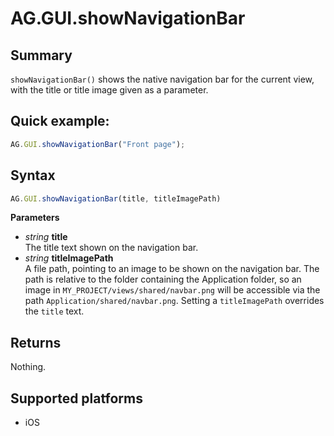 # AG.GUI.showNavigationBar

## Summary
`showNavigationBar()` shows the native navigation bar for the current view, with the title or title image given as a parameter.

## Quick example:
```javascript
AG.GUI.showNavigationBar("Front page");
```

## Syntax
```javascript
AG.GUI.showNavigationBar(title, titleImagePath)
```

**Parameters**

* *string* **title**<br>
  The title text shown on the navigation bar.
* *string* **titleImagePath**<br>
  A file path, pointing to an image to be shown on the navigation bar. The path is relative to the folder containing the Application folder, so an image in `MY_PROJECT/views/shared/navbar.png` will be accessible via the path `Application/shared/navbar.png`. Setting a `titleImagePath` overrides the `title` text.

## Returns
Nothing.

## Supported platforms
* iOS